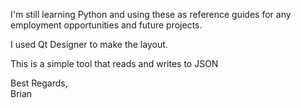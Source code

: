 I'm still learning Python and using these as reference guides for any employment opportunities and future projects.

I used Qt Designer to make the layout.

This is a simple tool that reads and writes to JSON

Best Regards,<br/>
Brian
